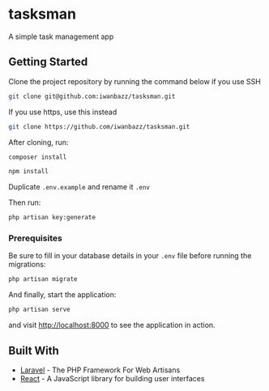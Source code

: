 # tasksman

A simple task management app

## Getting Started

Clone the project repository by running the command below if you use SSH

```bash
git clone git@github.com:iwanbazz/tasksman.git
```

If you use https, use this instead

```bash
git clone https://github.com/iwanbazz/tasksman.git
```

After cloning, run:

```bash
composer install
```

```bash
npm install
```

Duplicate `.env.example` and rename it `.env`

Then run:

```bash
php artisan key:generate
```

### Prerequisites

Be sure to fill in your database details in your `.env` file before running the migrations:

```bash
php artisan migrate
```

And finally, start the application:

```bash
php artisan serve
```

and visit [http://localhost:8000](http://localhost:8000) to see the application in action.

## Built With

- [Laravel](https://laravel.com) - The PHP Framework For Web Artisans
- [React](https://reactjs.org) - A JavaScript library for building user interfaces
